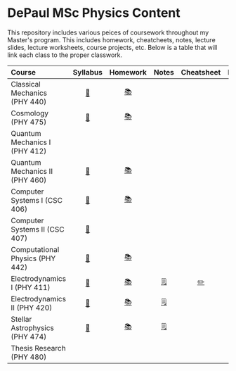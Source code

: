 # DePaul MSc Physics Content

This repository includes various peices of coursework throughout my Master's program. This includes homework, cheatcheets, notes, lecture slides, lecture worksheets, course projects, etc. Below is a table that will link each class to the proper classwork. 

| Course                               | Syllabus |           Homework                            |  Notes  |    Cheatsheet    |                           Project                            |
| :----------------------------------------------------------- | :-------------: |:----------------------------------------------------------: | :-----: | :--------------: | :----------------------------------------------------------: |
| Classical Mechanics   (PHY 440) | [:bookmark_tabs:](https://github.com/timothypholmes/depaul-msc-phy/blob/main/phy-440/syllabus/syl440a19.pdf)   | [:books:](https://github.com/timothypholmes/depaul-msc-phy/tree/main/phy-440/homework)|  | | [:test_tube:](https://github.com/timothypholmes/depaul-msc-phy/tree/main/phy-440/projects) |
| Cosmology             (PHY 475) | [:bookmark_tabs:](https://github.com/timothypholmes/depaul-msc-phy/blob/main/phy-475/syllabus/syllabus_375.pdf)   | [:books:](https://github.com/timothypholmes/depaul-msc-phy/tree/main/phy-475/homework)|  | | [:test_tube:](https://github.com/timothypholmes/depaul-msc-phy/tree/main/phy-475/projects/Literature-Review-of-Aternative-Gravitational-Theories) |
| Quantum Mechanics I   (PHY 412) |  | |  | |  |
| Quantum Mechanics II  (PHY 460) | [:bookmark_tabs:](https://github.com/timothypholmes/depaul-msc-phy/blob/main/phy-460/syllabus/Syllabus.pdf)   | [:books:](https://github.com/timothypholmes/depaul-msc-phy/tree/main/phy-460/homework)| | |  |
| Computer Systems I    (CSC 406) | [:bookmark_tabs:](https://github.com/timothypholmes/depaul-msc-phy/blob/main/csc-406/syllabus/csc406syllabus.pdf)   | [:books:](https://github.com/timothypholmes/depaul-msc-phy/tree/main/csc-406/homework)| | | [:test_tube:](https://github.com/timothypholmes/depaul-msc-phy/tree/main/csc-406/projects) |
| Computer Systems II   (CSC 407) | [:bookmark_tabs:](https://github.com/timothypholmes/depaul-msc-phy/tree/main/csc-407/syllabus)   | |  | | [:test_tube:](https://github.com/timothypholmes/depaul-msc-phy/tree/main/csc-407/projects) |
| Computational Physics (PHY 442) | [:bookmark_tabs:](https://github.com/timothypholmes/depaul-msc-phy/blob/main/phy-442/syllabus/syllabus_442.pdf)   | [:books:](https://github.com/timothypholmes/depaul-msc-phy/tree/main/phy-442/homework)|  | | [:test_tube:](https://github.com/timothypholmes/depaul-msc-phy/tree/main/phy-442/projects/MD-Final) |
| Electrodynamics I     (PHY 411) | [:bookmark_tabs:](https://github.com/timothypholmes/depaul-msc-phy/blob/main/phy-411/syllabus/syl411w21.pdf) | [:books:](https://github.com/timothypholmes/depaul-msc-phy/tree/main/phy-411/homework) | [:spiral_notepad:](https://github.com/timothypholmes/depaul-msc-phy/tree/main/phy-411/notes) | [:pencil2:](https://github.com/timothypholmes/depaul-msc-phy/blob/main/phy-411/cheatsheet/cheatsheet_electrodynamics.pdf)|  |
| Electrodynamics II    (PHY 420) |[:bookmark_tabs:](https://github.com/timothypholmes/depaul-msc-phy/blob/main/phy-420/syllabus/syl420s21.pdf)|[:books:](https://github.com/timothypholmes/depaul-msc-phy/tree/main/phy-420/homework)|[:spiral_notepad:](https://github.com/timothypholmes/depaul-msc-phy/tree/main/phy-420/notes)| |  |
| Stellar Astrophysics  (PHY 474) |[:bookmark_tabs:](https://github.com/timothypholmes/depaul-msc-phy/blob/main/phy-474/syllabus/syl474s21.pdf)|[:books:](https://github.com/timothypholmes/depaul-msc-phy/tree/main/phy-474/homework)|[:spiral_notepad:](https://github.com/timothypholmes/depaul-msc-phy/tree/main/phy-474/notes)| |  |
| Thesis Research       (PHY 480) |    | |  | |  |

